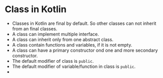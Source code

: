 # Class in Kotlin
- Classes in Kotlin are final by default. So other classes can not inherit from an final classes.
- A class can implement multiple interface.
- A class can inherit only from one abstract class.
- A class contain functions and variables, if it is not empty.
- A class can have a primary constructor ond one and more secondary constructor.
- The default modifier of class is `public`.
- The default modifier of variable/function in class is `public`.
- 